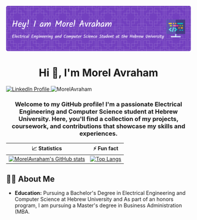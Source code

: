 ![Header](./MorelHeader.png)
<h1 align="center">Hi 👋, I'm Morel Avraham</h1>
<!--
![Profile Banner](./github-header-image.png) 
<h1 align="center">Hi 👋, I'm Morel Avraham</h1>
-->
<p align="left">
  <a href="https://www.linkedin.com/in/morel-avraham/">
    <img src="https://img.shields.io/badge/LinkedIn-Profile-informational?style=flat&logo=linkedin&logoColor=white&color=0D76A8" alt="LinkedIn Profile"/>
  </a>
  <img src="https://komarev.com/ghpvc/?username=MorelAvraham&label=Profile%20views&color=0e75b6&style=flat" alt="MorelAvraham" />
</p>

<h3 align="center">Welcome to my GitHub profile! I'm a passionate Electrical Engineering and Computer Science student at Hebrew University.
 Here, you'll find a collection of my projects, coursework, and contributions that showcase my skills and experiences.</h3>
 
| 📈 Statistics | ⚡ Fun fact |
|:---:|:---:|
| [![MorelAvraham's GitHub stats](https://github-readme-stats.vercel.app/api?username=MorelAvraham&show_icons=true&count_private=true&card_width=500)](https://github.com/MorelAvraham/github-readme-stats) | [![Top Langs](https://github-readme-stats.vercel.app/api/top-langs/?username=MorelAvraham&hide=jupyter%20notebook&layout=compact&langs_count=5&card_width=450)](https://github.com/MorelAvraham/github-readme-stats) |


## 👨‍💼 About Me
- **Education:** Pursuing a Bachelor's Degree in Electrical Engineering and Computer Science at Hebrew University and As part of an honors program, I am pursuing a Master's degree in Business Administration (MBA.



